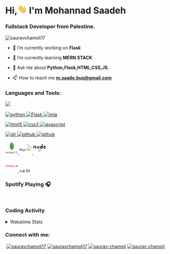 <h1 align="left">Hi,<img src="https://raw.githubusercontent.com/ABSphreak/ABSphreak/master/gifs/Hi.gif" width="30px" /> I'm Mohannad Saadeh</h1>
<h3 align="left">Fullstack Developer from Palestine.</h3>

<p align="left"> <img src="https://komarev.com/ghpvc/?username=sauravchamoli17&label=Profile%20views&color=0e75b6&style=flat" alt="sauravchamoli17" /> </p>

- 🔭 I’m currently working on **Flask**

- 🌱 I’m currently learning **MERN STACK**

- 💬 Ask me about **Python,Flask,HTML,CSS,JS.**

- 📫 How to reach me **m.saade.bus@gmail.com**

<h3 align="left">Languages and Tools:</h3>
<p align="left">
 
 ![](https://www.svgrepo.com/show/452091/python.svg)  
  
  <a href="https://www.w3schools.com/cpp/" target="_blank"> <img src="https://www.svgrepo.com/show/452091/python.svg" alt="python" width="40" height="40"/> </a>
  <a href="https://www.linux.org/" target="_blank"> <img src="https://www.svgrepo.com/show/508915/flask.svg" alt="Flask" width="40" height="40"/> </a>
  <a href="https://materializecss.com/" target="_blank"> <img src="https://www.svgrepo.com/show/373702/jinja.svg" alt="jinja" width="40" height="40"/> </a>
  
  <a href="https://www.w3.org/html/" target="_blank"> <img src="https://www.svgrepo.com/show/452228/html-5.svg" alt="html5" width="40" height="40"/> </a>
  <a href="https://www.w3schools.com/css/" target="_blank"> <img src="https://www.svgrepo.com/show/349330/css3.svg" alt="css3" width="40" height="40"/> </a>
  <a href="https://developer.mozilla.org/en-US/docs/Web/JavaScript" target="_blank"> <img src="https://www.svgrepo.com/show/349419/javascript.svg" alt="javascript" width="40" height="40"/> </a>
  
  
  </a> <a href="https://git-scm.com/" target="_blank"> <img src="https://www.vectorlogo.zone/logos/git-scm/git-scm-icon.svg" alt="git" width="40" height="40"/> </a> 
  </a> <a href="https://git-scm.com/" target="_blank"> <img src="https://www.svgrepo.com/show/512317/github-142.svg" alt="github" width="40" height="40"/> </a>
  </a> <a href="https://git-scm.com/" target="_blank"> <img src="https://cdn.worldvectorlogo.com/logos/git-bash.svg" alt="github" width="40" height="40"/> </a>
 
  
  
  
  <a href="https://www.mongodb.com/" target="_blank"> <img src="https://raw.githubusercontent.com/devicons/devicon/master/icons/mongodb/mongodb-original-wordmark.svg" alt="mongodb" width="40" height="40"/> </a>
  <a href="https://www.mysql.com/" target="_blank"> <img src="https://raw.githubusercontent.com/devicons/devicon/master/icons/mysql/mysql-original-wordmark.svg" alt="mysql" width="40" height="40"/> </a>
  <a href="https://nodejs.org" target="_blank"> <img src="https://raw.githubusercontent.com/devicons/devicon/master/icons/nodejs/nodejs-original-wordmark.svg" alt="nodejs" width="40" height="40"/> </a> 
  
  <a href="https://www.oracle.com/" target="_blank"> <img src="https://raw.githubusercontent.com/devicons/devicon/master/icons/oracle/oracle-original.svg" alt="oracle" width="40" height="40"/> </a>
  <a hr
  </p>

<h3 id="spotify-playing-">Spotify Playing 🎧</h3>
<p>
  <a href="">
   <img src="" />
  </a>
</p>

<h3 align="left"> </h3>


<h3 align="left">Coding Activity</h3>
<details>
  <summary>Wakatime Stats</summary>
  <p align="center"> 
    <img src="https://wakatime.com/share/@7177670b-1a0d-474b-bdbf-41bdfa46e386/2370f337-07d0-406f-bd59-3ccec17d4f79.svg" height="500" alt="Coding Time" /> 
    <img src="https://wakatime.com/share/@7177670b-1a0d-474b-bdbf-41bdfa46e386/3771eb71-3f96-4905-a324-c175b75ec368.svg" height="500" alt="Coding Languages" />
  </p>
</details>

<h3 align="left">Connect with me:</h3>
<p align="center">
<a href="https://codepen.io/sauravchamoli17" target="blank"><img align="center" src="https://cdn.jsdelivr.net/npm/simple-icons@3.0.1/icons/codepen.svg" alt="sauravchamoli17" height="30" width="40" /></a>
<a href="https://dev.to/sauravchamoli17" target="blank"><img align="center" src="https://cdn.jsdelivr.net/npm/simple-icons@3.0.1/icons/dev-dot-to.svg" alt="sauravchamoli17" height="30" width="40" /></a>
<a href="https://linkedin.com/in/saurav-chamoli" target="blank"><img align="center" src="https://cdn.jsdelivr.net/npm/simple-icons@3.0.1/icons/linkedin.svg" alt="saurav-chamoli" height="30" width="40" /></a>
<a href="https://exercism.io/profiles/sauravchamoli17" target="blank"><img align="center" src="https://cdn.jsdelivr.net/npm/simple-icons@3.0.1/icons/exercism.svg" alt="saurav-chamoli" height="30" width="30" /></a>
</p>

<!---
MohnadSaadeh/MohnadSaadeh is a ✨ special ✨ repository because its `README.md` (this file) appears on your GitHub profile.
You can click the Preview link to take a look at your changes.
--->
